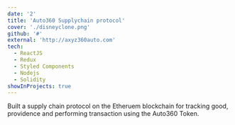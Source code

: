 ```yaml
---
date: '2'
title: 'Auto360 Supplychain protocol'
cover: './disneyclone.png'
github: '#'
external: 'http://axyz360auto.com'
tech:
  - ReactJS
  - Redux
  - Styled Components
  - Nodejs
  - Solidity
showInProjects: true
---
```


Built a supply chain protocol on the Etheruem blockchain for tracking good, providence and performing transaction using the Auto360 Token.
